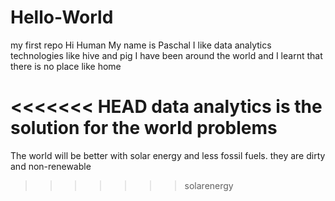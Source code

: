 # Hello-World
my first repo
Hi Human 
My name is Paschal I like data analytics technologies like hive and pig
I have been around the world and I learnt that there is no place like home

<<<<<<< HEAD
data analytics is the solution for the world problems
=======
The world will be better with solar energy and less fossil fuels. they are dirty and non-renewable
>>>>>>> solarenergy
